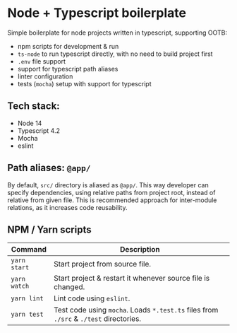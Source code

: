 # Node + Typescript boilerplate

Simple boilerplate for node projects written in typescript, supporting OOTB:

- npm scripts for development & run
- `ts-node` to run typescript directly, with no need to build project first
- `.env` file support
- support for typescript path aliases
- linter configuration
- tests (`mocha`) setup with support for typescript

## Tech stack:

- Node 14
- Typescript 4.2
- Mocha
- eslint

## Path aliases: `@app/`

By default, `src/` directory is aliased as `@app/`. This way developer can specify dependencies, using relative paths
from project root, instead of relative from given file. This is recommended approach for inter-module relations, as it
increases code reusability.

## NPM / Yarn scripts

| Command      | Description                                                                           |
| ------------ | ------------------------------------------------------------------------------------- |
| `yarn start` | Start project from source file.                                                       |
| `yarn watch` | Start project & restart it whenever source file is changed.                           |
| `yarn lint`  | Lint code using `eslint`.                                                             |
| `yarn test`  | Test code using `mocha`. Loads `*.test.ts` files from `./src` & `./test` directories. |
